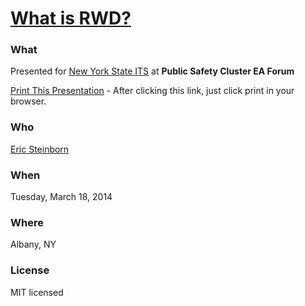 # [What is RWD?](http://esteinborn.github.io/rwd-presentation/)

### What

Presented for [New York State ITS](http://github.com/nys-its) at **Public Safety Cluster EA Forum**

[Print This Presentation](http://esteinborn.github.io/rwd-presentation/?print-pdf) - After clicking this link, just click print in your browser.

### Who

[Eric Steinborn](http://github.com/esteinborn)

### When

Tuesday, March 18, 2014

### Where

Albany, NY

### License

MIT licensed
